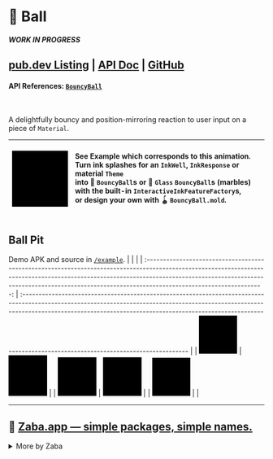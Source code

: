 # 🏓 Ball
##### **WORK IN PROGRESS**

## [pub.dev Listing](https://pub.dev/packages/ball) | [API Doc](https://pub.dev/documentation/ball/latest) | [GitHub](https://github.com/Zabadam/ball)
#### API References: [`BouncyBall`](https://pub.dev/documentation/ball/latest/ball/BouncyBall-class.html)

<br />

A delightfully bouncy and position-mirroring reaction to user input on a piece of `Material`.

| [![random splashFactory and color on every tap--bouncy balls!](https://raw.githubusercontent.com/Zabadam/ball/master/doc/variety_small.gif)](https://raw.githubusercontent.com/Zabadam/ball/master/doc/variety.gif 'See Example: random splashFactory and color on every tap--bouncy balls!') | <h4> See Example which corresponds to this animation. <br />Turn ink splashes for an `InkWell`, `InkResponse` or material `Theme` <br />into 🏓 `BouncyBall`s or 🔮 `Glass` `BouncyBall`s (marbles) <br />with the built-in `InteractiveInkFeatureFactory`s,  <br />or design your own with 🪀 `BouncyBall.mold`.</h4> |
| :-------------------------------------------------------------------------------------------------------------------------------------------------------------------------------------------------------------------------------------------------------------------------------------------: | :------------------------------------------------------------------------------------------------------------------------------------------------------------------------------------------------------------------------------------------------------------------------------------------------------------------ |
 
## Ball Pit
Demo APK and source in [`/example`](https://github.com/Zabadam/ball/tree/main/example).
|                                                                                                                                                                                                                                                                                  |                                                                                                                                                                                                                                                                                                |
| :------------------------------------------------------------------------------------------------------------------------------------------------------------------------------------------------------------------------------------------------------------------------------: | :--------------------------------------------------------------------------------------------------------------------------------------------------------------------------------------------------------------------------------------------------------------------------------------------- |
|     [![BouncyBall.splashFactory - bounce: "Bouncy Ball"](https://raw.githubusercontent.com/Zabadam/ball/master/doc/splashFactory_small.gif)](https://raw.githubusercontent.com/Zabadam/ball/master/doc/splashFactory.gif 'BouncyBall.splashFactory - bounce: "Bouncy Ball"')     | [![BouncyBall.splashFactory2 - bounce: "Custom Ink" (Classic)](https://raw.githubusercontent.com/Zabadam/ball/master/doc/splashFactory2_small.gif)](https://raw.githubusercontent.com/Zabadam/ball/master/doc/splashFactory2.gif 'BouncyBall.splashFactory2 - bounce: "Custom Ink" (Classic)') |
| [![BouncyBall.splashFactory3 - bounce: "Toward Finger"](https://raw.githubusercontent.com/Zabadam/ball/master/doc/splashFactory3_small.gif)](https://raw.githubusercontent.com/Zabadam/ball/master/doc/splashFactory3.gif 'BouncyBall.splashFactory3 - bounce: "Toward Finger"') | [![BouncyBall.splashFactory4 - bounce: "Toward Face"](https://raw.githubusercontent.com/Zabadam/ball/master/doc/splashFactory4_small.gif)](https://raw.githubusercontent.com/Zabadam/ball/master/doc/splashFactory4.gif 'BouncyBall.splashFactory4 - bounce: "Toward Face"')                   |
|   [![BouncyBall.marbleFactory - bounce: "Toward Finger"](https://raw.githubusercontent.com/Zabadam/ball/master/doc/splashFactory_small.gif)](https://raw.githubusercontent.com/Zabadam/ball/master/doc/splashFactory.gif 'BouncyBall.marbleFactory - bounce: "Toward Finger"')   |                                                                                                                                                                                                                                                                                                |
<br />

---

## 🐸 [Zaba.app ― simple packages, simple names.](https://pub.dev/publishers/zaba.app/packages 'Other Flutter packages published by Zaba.app')

<details>
<summary>More by Zaba</summary>

### Widgets to wrap other widgets
- ## 🕹️ [xl](https://pub.dev/packages/xl 'implement accelerometer-fueled interactions with a layering paradigm')
- ## 🌈 [foil](https://pub.dev/packages/foil 'implement accelerometer-reactive gradients in a cinch')
- ## 📜 [curtains](https://pub.dev/packages/curtains 'provide animated shadow decorations for a scrollable to allude to unrevealed content')
---
### Container widget that wraps many functionalities
- ## 🌟 [surface](https://pub.dev/packages/surface 'animated, morphing container with specs for Shape, Appearance, Filter, Tactility')
---
### Side-kick companions, work great alone & employed above
- ## 🏓 [ball](https://pub.dev/packages/ball 'a bouncy, position-mirroring splash factory that\'s totally customizable')
- ## 👥 [shadows](https://pub.dev/packages/shadows 'convert a double-based \`elevation\` + BoxShadow and List\<BoxShadow\> extensions')
</details>
